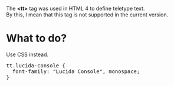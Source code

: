 The <b>&lt;tt&gt;</b> tag was used in HTML 4 to define teletype text.
<br>
By this, I mean that this tag is not supported in the current version.
<h1>What to do?</h1>
Use CSS instead.
<pre>
tt.lucida-console {
  font-family: "Lucida Console", monospace;
}
</pre>
